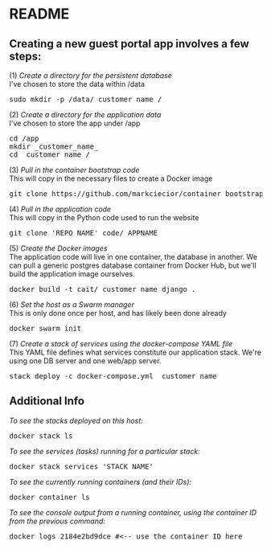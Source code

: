 <h1>README</h1>

<h2>Creating a new guest portal app involves a few steps:</h2>

(1) <i>Create a directory for the persistent database</i><br/>
I've chosen to store the data within /data
<pre>sudo mkdir -p /data/_customer_name_/</pre>

(2) <i>Create a directory for the application data</i><br/>
I've chosen to store the app under /app
<pre>cd /app
mkdir _customer_name_
cd _customer_name_/
</pre>

(3) <i>Pull in the container bootstrap code</i><br/>
This will copy in the necessary files to create a Docker image
<pre>git clone https://github.com/markciecior/container_bootstrap.git .</pre>

(4) <i>Pull in the application code</i><br/>
This will copy in the Python code used to run the website
<pre>git clone 'REPO_NAME' code/_APPNAME_</pre>

(5) <i>Create the Docker images</i><br/>
The application code will live in one container, the database in another.  We can pull a generic postgres database container from Docker Hub, but we'll build the application image ourselves.
<pre>docker build -t cait/_customer_name_django .</pre>

(6) <i>Set the host as a Swarm manager</i><br/>
This is only done once per host, and has likely been done already
<pre>docker swarm init</pre>

(7) <i>Create a stack of services using the docker-compose YAML file</i><br/>
This YAML file defines what services constitute our application stack.  We're using one DB server and one web/app server.
<pre>stack deploy -c docker-compose.yml _customer_name</pre>

<h2>Additional Info</h2>

<i>To see the stacks deployed on this host:</i>
<pre>docker stack ls</pre>

<i>To see the services (tasks) running for a particular stack:</i>
<pre>docker stack services 'STACK_NAME'</pre>

<i>To see the currently running containers (and their IDs):</i>
<pre>docker container ls</pre>

<i>To see the console output from a running container, using the container ID from the previous command:</i>
<pre>docker logs 2184e2bd9dce #<-- use the container ID here</pre>
